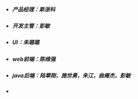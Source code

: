 * ##### 产品经理：斯浙科
* ##### 开发主管：彭敏
* ##### UI：朱璐璐
* ##### web前端：陈维强
* ##### java后端：陆翠刚，施世勇，朱江，曲雍杰，彭敏
* ##### 




